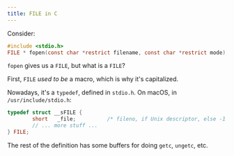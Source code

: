 ```yaml
---
title: FILE in C
---
```


Consider:

```c
#include <stdio.h>
FILE * fopen(const char *restrict filename, const char *restrict mode);
```

`fopen` gives us a `FILE`, but what is a `FILE`?

First, `FILE` _used to be_ a macro, which is why it's capitalized.

Nowadays, it's a `typedef`, defined in `stdio.h`. On macOS, in `/usr/include/stdio.h`:

```c
typedef struct __sFILE {
        short   _file;          /* fileno, if Unix descriptor, else -1 */
        // ... more stuff ...
} FILE;
```

The rest of the definition has some buffers for doing `getc`, `ungetc`, etc.
